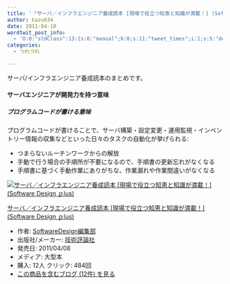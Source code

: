 ```yaml
---
title: '『サーバ／インフラエンジニア養成読本 [現場で役立つ知恵と知識が満載！] (Software Design ｐlus)』を読んで気になった部分'
author: kazu634
date: 2011-04-10
wordtwit_post_info:
  - 'O:8:"stdClass":13:{s:6:"manual";b:0;s:11:"tweet_times";i:1;s:5:"delay";i:0;s:7:"enabled";i:1;s:10:"separation";s:2:"60";s:7:"version";s:3:"3.7";s:14:"tweet_template";b:0;s:6:"status";i:2;s:6:"result";a:0:{}s:13:"tweet_counter";i:2;s:13:"tweet_log_ids";a:1:{i:0;i:5423;}s:9:"hash_tags";a:0:{}s:8:"accounts";a:1:{i:0;s:7:"kazu634";}}'
categories:
  - つれづれ

---
```

<div class="section">
<p>
    サーバ/インフラエンジニア養成読本のまとめです。
</p>
  
<h4>
    サーバエンジニアが開発力を持つ意味
</h4>
  
<h5>
    プログラムコードが書ける意味
</h5>
  
<p>
    プログラムコードが書けることで、サーバ構築・設定変更・運用監視・インベントリー情報の収集などといった日々のタスクの自動化が挙げられる:
</p>
  
<ul>
<li>
      つまらないルーチンワークからの解放
</li>
<li>
      手動で行う場合の手順所が不要になるので、手順書の更新忘れがなくなる
</li>
<li>
      手順書に基づく手動作業にありがちな、作業漏れや作業間違いがなくなる
</li>
</ul>
  
<div class="hatena-asin-detail">
<a href="http://www.amazon.co.jp/dp/4774146005/?tag=hatena_st1-22&ascsubtag=d-7ibv" onclick="__gaTracker('send', 'event', 'outbound-article', 'http://www.amazon.co.jp/dp/4774146005/?tag=hatena_st1-22&ascsubtag=d-7ibv', '');"><img src="https://images-na.ssl-images-amazon.com/images/I/513SI0y4J-L._SL160_.jpg" class="hatena-asin-detail-image" alt="サーバ／インフラエンジニア養成読本 [現場で役立つ知恵と知識が満載！] (Software Design ｐlus)" title="サーバ／インフラエンジニア養成読本 [現場で役立つ知恵と知識が満載！] (Software Design ｐlus)" /></a></p> 
    
<div class="hatena-asin-detail-info">
<p class="hatena-asin-detail-title">
<a href="http://www.amazon.co.jp/dp/4774146005/?tag=hatena_st1-22&ascsubtag=d-7ibv" onclick="__gaTracker('send', 'event', 'outbound-article', 'http://www.amazon.co.jp/dp/4774146005/?tag=hatena_st1-22&ascsubtag=d-7ibv', 'サーバ／インフラエンジニア養成読本 [現場で役立つ知恵と知識が満載！] (Software Design ｐlus)');">サーバ／インフラエンジニア養成読本 [現場で役立つ知恵と知識が満載！] (Software Design ｐlus)</a>
</p>
      
<ul>
<li>
<span class="hatena-asin-detail-label">作者:</span> <a href="http://d.hatena.ne.jp/keyword/SoftwareDesign%CA%D4%BD%B8%C9%F4" onclick="__gaTracker('send', 'event', 'outbound-article', 'http://d.hatena.ne.jp/keyword/SoftwareDesign%CA%D4%BD%B8%C9%F4', 'SoftwareDesign編集部');" class="keyword">SoftwareDesign編集部</a>
</li>
<li>
<span class="hatena-asin-detail-label">出版社/メーカー:</span> <a href="http://d.hatena.ne.jp/keyword/%B5%BB%BD%D1%C9%BE%CF%C0%BC%D2" onclick="__gaTracker('send', 'event', 'outbound-article', 'http://d.hatena.ne.jp/keyword/%B5%BB%BD%D1%C9%BE%CF%C0%BC%D2', '技術評論社');" class="keyword">技術評論社</a>
</li>
<li>
<span class="hatena-asin-detail-label">発売日:</span> 2011/04/08
</li>
<li>
<span class="hatena-asin-detail-label">メディア:</span> 大型本
</li>
<li>
<span class="hatena-asin-detail-label">購入</span>: 12人 <span class="hatena-asin-detail-label">クリック</span>: 484回
</li>
<li>
<a href="http://d.hatena.ne.jp/asin/4774146005" onclick="__gaTracker('send', 'event', 'outbound-article', 'http://d.hatena.ne.jp/asin/4774146005', 'この商品を含むブログ (12件) を見る');" target="_blank">この商品を含むブログ (12件) を見る</a>
</li>
</ul>
</div>
    
<div class="hatena-asin-detail-foot">
</div>
</div>
</div>
